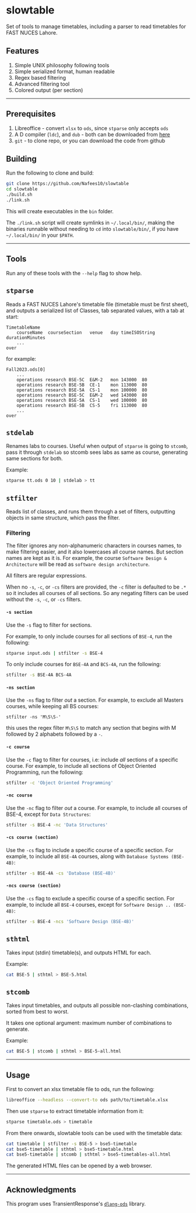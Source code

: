 # slowtable
Set of tools to manage timetables, including a parser to read timetables for
FAST NUCES Lahore.

## Features

1. Simple UNIX philosophy following tools
1. Simple serialized format, human readable
1. Regex based filtering
1. Advanced filtering tool
1. Colored output (per section)

---

## Prerequisites

1. Libreoffice - convert `xlsx` to `ods`, since `stparse` only accepts `ods`
1. A D compiler (`ldc`), and `dub` - both can be downloaded from
[here](https://dlang.org/download.html#dmd)
1. `git` - to clone repo, or you can download the code from github

## Building

Run the following to clone and build:

```bash
git clone https://github.com/Nafees10/slowtable
cd slowtable
./build.sh
./link.sh
```

This will create executables in the `bin` folder.

The `./link.sh` script will create symlinks in `~/.local/bin/`, making the
binaries runnable without needing to `cd` into `slowtable/bin/`, if you have
`~/.local/bin/` in your `$PATH`.

---

## Tools

Run any of these tools with the `--help` flag to show help.

## `stparse`

Reads a FAST NUCES Lahore's timetable file (timetable must be first sheet), and
outputs a serialized list of Classes, tab separated values, with a tab at start:

```
TimetableName
	courseName	courseSection	venue	day	timeISOString	durationMinutes
	...
over
```

for example:

```
Fall2023.ods[0]
	...
	operations research	BSE-5C	E&M-2	mon	143000	80
	operations research	BSE-5B	CE-1	mon	113000	80
	operations research	BSE-5A	CS-1	mon	100000	80
	operations research	BSE-5C	E&M-2	wed	143000	80
	operations research	BSE-5A	CS-1	wed	100000	80
	operations research	BSE-5B	CS-5	fri	113000	80
	...
over
```

## `stdelab`

Renames labs to courses. Useful when output of `stparse` is going to `stcomb`,
pass it through `stdelab` so stcomb sees labs as same as course, generating
same sections for both.

Example:

```bash
stparse tt.ods 0 10 | stdelab > tt
```

## `stfilter`

Reads list of classes, and runs them through a set of filters, outputting
objects in same structure, which pass the filter.

### Filtering

The filter ignores any non-alphanumeric characters in courses names, to make
filtering easier, and it also lowercases all course names. But section names are
kept as it is.
For example, the course `Software Design & Architecture` will be read as
`software design architecture`.

All filters are regular expressions.

When no `-s`, `-c`, or `-cs` filters are provided, the `-c` filter is defaulted
to be `.*` so it includes all courses of all sections. So any negating filters
can be used without the `-s`, `-c`, or `-cs` filters.

#### `-s section`

Use the `-s` flag to filter for sections.

For example, to only include courses for all sections of `BSE-4`, run the
following:

```bash
stparse input.ods | stfilter -s BSE-4
```

To only include courses for `BSE-4A` and `BCS-4A`, run the following:

```bash
stfilter -s BSE-4A BCS-4A
```

#### `-ns section`

Use the `-ns` flag to filter _out_ a section.
For example, to exclude all Masters courses, while keeping all BS courses:

```
stfilter -ns 'M\S\S-'
```

this uses the regex filter `M\S\S` to match any section that begins with M
followed by 2 alphabets followed by a `-`.

#### `-c course`

Use the `-c` flag to filter for courses, i.e: include _all_ sections of a
specific course.
For example, to include all sections of Object Oriented Programming, run the
following:

```bash
stfilter -c 'Object Oriented Programming'
```

#### `-nc course`

Use the `-nc` flag to filter _out_ a course.
For example, to include all courses of BSE-4, except for `Data Structures`:
```bash
stfilter -s BSE-4 -nc 'Data Structures'
```

#### `-cs course (section)`

Use the `-cs` flag to include a specific course of a specific section.
For example, to include all `BSE-4A` courses, along with
`Database Systems (BSE-4B)`:
```bash
stfilter -s BSE-4A -cs 'Database (BSE-4B)'
```

#### `-ncs course (section)`

Use the `-cs` flag to exclude a specific course of a specific section.
For example, to include all `BSE-4` courses, except for
`Software Design .. (BSE-4B)`:
```bash
stfilter -s BSE-4 -ncs 'Software Design (BSE-4B)'
```

## `sthtml`

Takes input (stdin) timetable(s), and outputs HTML for each.

Example:

```bash
cat BSE-5 | sthtml > BSE-5.html
```

## `stcomb`

Takes input timetables, and outputs all possible non-clashing combinations,
sorted from best to worst.

It takes one optional argument: maximum number of combinations to generate.

Example:

```bash
cat BSE-5 | stcomb | sthtml > BSE-5-all.html
```

---

## Usage

First to convert an xlsx timetable file to ods, run the following:

```bash
libreoffice --headless --convert-to ods path/to/timetable.xlsx
```

Then use `stparse` to extract timetable information from it:

```bash
stparse timetable.ods > timetable
```

From there onwards, slowtable tools can be used with the timetable data:

```bash
cat timetable | stfilter -s BSE-5 > bse5-timetable
cat bse5-timetable | sthtml > bse5-timetable.html
cat bse5-timetable | stcomb | sthtml > bse5-timetables-all.html
```

The generated HTML files can be opened by a web browser.

---

## Acknowledgments
This program uses TransientResponse's
[`dlang-ods`](https://github.com/TransientResponse/dlang-ods) library.
